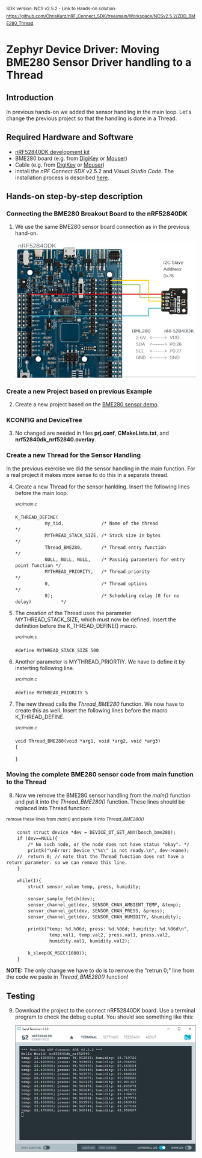<sup>SDK version: NCS v2.5.2  -  Link to Hands-on solution: https://github.com/ChrisKurz/nRF_Connect_SDK/tree/main/Workspace/NCSv2.5.2/ZDD_BME280_Thread</sup>

# Zephyr Device Driver: Moving BME280 Sensor Driver handling to a Thread

## Introduction

In previous hands-on we added the sensor handling in the main loop. Let's change the previous project so that the handling is done in a Thread. 


## Required Hardware and Software
- [nRF52840DK development kit](https://www.nordicsemi.com/Products/Development-hardware/nRF52840-DK)
- BME280 board (e.g. from [DigiKey](https://www.digikey.de/de/products/detail/pimoroni-ltd/PIM472/10329004?utm_adgroup=&utm_source=google&utm_medium=cpc&utm_campaign=PMax:%20Smart%20Shopping_Product_Zombie%20SKUs&utm_term=&productid=10329004&utm_content=&utm_id=go_cmp-18521752285_adg-_ad-__dev-c_ext-_prd-10329004_sig-CjwKCAiA1MCrBhAoEiwAC2d64UWWHbkjNYi9l8UAy99278xOGrYvVKB7msImOtXb-atsvhYavEF5iRoCC3MQAvD_BwE&gad_source=4&gclid=CjwKCAiA1MCrBhAoEiwAC2d64UWWHbkjNYi9l8UAy99278xOGrYvVKB7msImOtXb-atsvhYavEF5iRoCC3MQAvD_BwE) or [Mouser](https://www.mouser.de/ProductDetail/Pimoroni/PIM472?qs=P1JMDcb91o7p2TYl00AP7g%3D%3D&mgh=1&vip=1&gad_source=1&gclid=CjwKCAiA1MCrBhAoEiwAC2d64cqZCSacTMr-zg7ERu2WAsZ_KyYkPN1RFyjCxMJVKIW8GwCHrWX-vxoCImUQAvD_BwE))
- Cable (e.g. from [DigiKey](https://www.digikey.de/de/products/detail/sparkfun-electronics/PRT-09140/5993845) or [Mouser](https://www.mouser.de/ProductDetail/SparkFun/PRT-09140?qs=WyAARYrbSnadDqOX3IDrug%3D%3D))
- install the _nRF Connect SDK_ v2.5.2 and _Visual Studio Code_. The installation process is described [here](https://academy.nordicsemi.com/courses/nrf-connect-sdk-fundamentals/lessons/lesson-1-nrf-connect-sdk-introduction/topic/exercise-1-1/).


## Hands-on step-by-step description 

### Connecting the BME280 Breakout Board to the nRF52840DK

1) We use the same BME280 sensor board connection as in the previous hand-on. 

    ![image not found](images/ZDD_Sensor_BME280_nRF52840DK_NCSv2.5.0.jpg)


### Create a new Project based on previous Example

2) Create a new project based on the [BME280 sensor demo](https://github.com/ChrisKurz/nRF_Connect_SDK/tree/main/Workspace/NCSv2.5.2/ZDD_BME280_main). 


### KCONFIG and DeviceTree

3) No changed are needed in files __prj.conf__, __CMakeLists.txt__, and __nrf52840dk_nrf52840.overlay__.

    
### Create a new Thread for the Sensor Handling

In the previous exercise we did the sensor handling in the main function. For a real project it makes more sense to do this in a separate thread. 

4) Create a new Thread for the sensor hanlding. Insert the following lines before the main loop. 

   <sup>_src/main.c_</sup>

       K_THREAD_DEFINE(
                  my_tid,              /* Name of the thread                          */
                  MYTHREAD_STACK_SIZE, /* Stack size in bytes                       */
                  Thread_BME280,       /* Thread entry function                       */
                  NULL, NULL, NULL,    /* Passing parameters for entry point function */
                  MYTHREAD_PRIORITY,   /* Thread priority                             */
                  0,                   /* Thread options                              */
                  0);                  /* Scheduling delay (0 for no delay)           */

5) The creation of the Thread uses the parameter MYTHREAD_STACK_SIZE, which must now be defined. Insert the definition before the K_THREAD_DEFINE() macro. 

   <sup>_src/main.c_</sup>

       #define MYTHREAD_STACK_SIZE 500

6) Another parameter is MYTHREAD_PRIORTIY. We have to define it by insterting following line.

   <sup>_src/main.c_</sup>

       #define MYTHREAD_PRIORITY 5

7) The new thread calls the _Thread_BME280_ function. We now have to create this as well. Insert the following lines before the macro K_THREAD_DEFINE.

   <sup>_src/main.c_</sup>

       void Thread_BME280(void *arg1, void *arg2, void *arg3)
       {

       }


### Moving the complete BME280 sensor code from main function to the Thread

8) Now we remove the BME280 sensor handling from the _main()_ function and put it into the _Thread_BME280()_ function. These lines should be replaced into Thread function:

  <sup>remove these lines from _main()_ and paste it into _Thread_BME280()_</sup>

        const struct device *dev = DEVICE_DT_GET_ANY(bosch_bme280);
        if (dev==NULL){
            /* No such node, or the node does not have status "okay". */
            printk("\nError: Device \"%s\" is not ready.\n", dev->name);
        //  return 0; // note that the Thread function does not have a return parameter. so we can remove this line.
        }

        while(1){
            struct sensor_value temp, press, humidity;
     
            sensor_sample_fetch(dev);
            sensor_channel_get(dev, SENSOR_CHAN_AMBIENT_TEMP, &temp);
            sensor_channel_get(dev, SENSOR_CHAN_PRESS, &press);
            sensor_channel_get(dev, SENSOR_CHAN_HUMIDITY, &humidity);
         
            printk("temp: %d.%06d; press: %d.%06d; humidity: %d.%06d\n",
                    temp.val1, temp.val2, press.val1, press.val2,
                    humidity.val1, humidity.val2);

            k_sleep(K_MSEC(1000));                
        }	

   __NOTE:__ The only change we have to do is to remove the "retrun 0;" line from the code we paste in _Thread_BME280()_ function!

## Testing

9) Download the project to the connect nRF52840DK board. Use a terminal program to check the debug ouptut. You should see something like this:

   ![image](images/ZDD_BME280_Thread_Testing_NCSv2.5.2.jpg)
